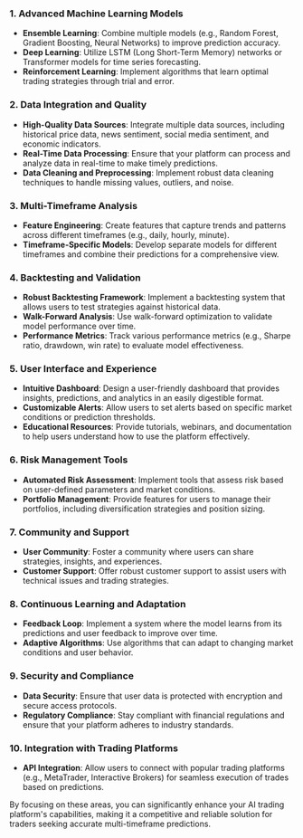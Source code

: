 ### 1. **Advanced Machine Learning Models**
   - **Ensemble Learning**: Combine multiple models (e.g., Random Forest, Gradient Boosting, Neural Networks) to improve prediction accuracy.
   - **Deep Learning**: Utilize LSTM (Long Short-Term Memory) networks or Transformer models for time series forecasting.
   - **Reinforcement Learning**: Implement algorithms that learn optimal trading strategies through trial and error.

### 2. **Data Integration and Quality**
   - **High-Quality Data Sources**: Integrate multiple data sources, including historical price data, news sentiment, social media sentiment, and economic indicators.
   - **Real-Time Data Processing**: Ensure that your platform can process and analyze data in real-time to make timely predictions.
   - **Data Cleaning and Preprocessing**: Implement robust data cleaning techniques to handle missing values, outliers, and noise.

### 3. **Multi-Timeframe Analysis**
   - **Feature Engineering**: Create features that capture trends and patterns across different timeframes (e.g., daily, hourly, minute).
   - **Timeframe-Specific Models**: Develop separate models for different timeframes and combine their predictions for a comprehensive view.

### 4. **Backtesting and Validation**
   - **Robust Backtesting Framework**: Implement a backtesting system that allows users to test strategies against historical data.
   - **Walk-Forward Analysis**: Use walk-forward optimization to validate model performance over time.
   - **Performance Metrics**: Track various performance metrics (e.g., Sharpe ratio, drawdown, win rate) to evaluate model effectiveness.

### 5. **User Interface and Experience**
   - **Intuitive Dashboard**: Design a user-friendly dashboard that provides insights, predictions, and analytics in an easily digestible format.
   - **Customizable Alerts**: Allow users to set alerts based on specific market conditions or prediction thresholds.
   - **Educational Resources**: Provide tutorials, webinars, and documentation to help users understand how to use the platform effectively.

### 6. **Risk Management Tools**
   - **Automated Risk Assessment**: Implement tools that assess risk based on user-defined parameters and market conditions.
   - **Portfolio Management**: Provide features for users to manage their portfolios, including diversification strategies and position sizing.

### 7. **Community and Support**
   - **User Community**: Foster a community where users can share strategies, insights, and experiences.
   - **Customer Support**: Offer robust customer support to assist users with technical issues and trading strategies.

### 8. **Continuous Learning and Adaptation**
   - **Feedback Loop**: Implement a system where the model learns from its predictions and user feedback to improve over time.
   - **Adaptive Algorithms**: Use algorithms that can adapt to changing market conditions and user behavior.

### 9. **Security and Compliance**
   - **Data Security**: Ensure that user data is protected with encryption and secure access protocols.
   - **Regulatory Compliance**: Stay compliant with financial regulations and ensure that your platform adheres to industry standards.

### 10. **Integration with Trading Platforms**
   - **API Integration**: Allow users to connect with popular trading platforms (e.g., MetaTrader, Interactive Brokers) for seamless execution of trades based on predictions.

By focusing on these areas, you can significantly enhance your AI trading platform's capabilities, making it a competitive and reliable solution for traders seeking accurate multi-timeframe predictions.